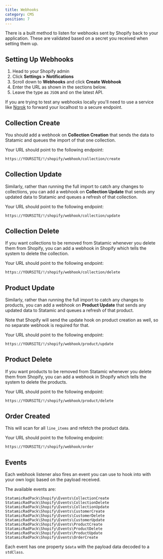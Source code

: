 ```yaml
---
title: Webhooks
category: CMS
position: 7
---
```


There is a built method to listen for webhooks sent by Shopify back to your application. These are validated based on a secret you received when setting them up.

## Setting Up Webhooks

1. Head to your Shopify admin
2. Click **Settings > Notifications**
3. Scroll down to **Webhooks** and click **Create Webhook**
4. Enter the URL as shown in the sections below.
5. Leave the type as `JSON` and on the latest API.

<alert type="info">

If you are trying to test any webhooks locally you'll need to use a service like [Ngrok](https://ngrok.com/) to forward your localhost to a secure endpoint.

</alert>

## Collection Create

You should add a webhook on **Collection Creation** that sends the data to Statamic and queues the import of that one collection.

Your URL should point to the following endpoint:

```bash
https://YOURSITE/!/shopify/webhook/collection/create
```

## Collection Update

Similarly, rather than running the full import to catch any changes to collections, you can add a webhook on **Collection Update** that sends any updated data to Statamic and queues a refresh of that collection.

Your URL should point to the following endpoint:

```bash
https://YOURSITE/!/shopify/webhook/collection/update
```

## Collection Delete

If you want collections to be removed from Statamic whenever you delete them from Shopify, you can add a webhook in Shopify which tells the system to delete the collection.

Your URL should point to the following endpoint:

```bash
https://YOURSITE/!/shopify/webhook/collection/delete
```

## Product Update

Similarly, rather than running the full import to catch any changes to products, you can add a webhook on **Product Update** that sends any updated data to Statamic and queues a refresh of that product.

Note that Shopify will send the update hook on product creation as well, so no separate webhook is required for that.

Your URL should point to the following endpoint:

```bash
https://YOURSITE/!/shopify/webhook/product/update
```

## Product Delete

If you want products to be removed from Statamic whenever you delete them from Shopify, you can add a webhook in Shopify which tells the system to delete the products.

Your URL should point to the following endpoint:

```bash
https://YOURSITE/!/shopify/webhook/product/delete
```

## Order Created

This will scan for all `line_items` and refetch the product data.

Your URL should point to the following endpoint:

```bash
https://YOURSITE/!/shopify/webhook/order
```

## Events

Each webhook listener also fires an event you can use to hook into with your own logic based on the payload received.

The available events are:

```
StatamicRadPack\Shopify\Events\CollectionCreate
StatamicRadPack\Shopify\Events\CollectionDelete
StatamicRadPack\Shopify\Events\CollectionUpdate
StatamicRadPack\Shopify\Events\CustomerCreate
StatamicRadPack\Shopify\Events\CustomerDelete
StatamicRadPack\Shopify\Events\CustomerUpdate
StatamicRadPack\Shopify\Events\ProductCreate
StatamicRadPack\Shopify\Events\ProductDelete
StatamicRadPack\Shopify\Events\ProductUpdate
StatamicRadPack\Shopify\Events\OrderCreate
```

Each event has one property `$data` with the payload data decoded to a `stdClass`.
